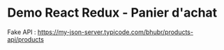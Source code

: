 # Demo React Redux - Panier d'achat

Fake API : <https://my-json-server.typicode.com/bhubr/products-api/products>